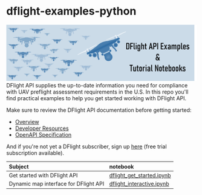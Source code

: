 # dflight-examples-python
![](img/gh_dflight.png)
\
DFlight API supplies the up-to-date information you need for compliance with UAV preflight assessment requirements in the U.S. In this repo you'll find practical examples to help you get started working with DFlight API. 

Make sure to review the DFlight API documentation before getting started:
* [Overview](https://ljaero.com/solutions/dflight/overview/)
* [Developer Resources](https://ljaero.com/solutions/dflight/dev/)
* [OpenAPI Specification](https://dflight-api.ljaero.com/)

And if you're not yet a DFlight subscriber, sign up [here](https://ljaero.com/solutions/dflight/pricing/) (free trial subscription available).

|Subject   | notebook |
| :- | :- |
|Get started with DFlight API|   [dflight_get_started.ipynb](/notebooks/dflight_get_started.ipynb)    |
|Dynamic map interface for DFlight API|  [dflight_interactive.ipynb](/notebooks/dflight_interactive.ipynb)    |
